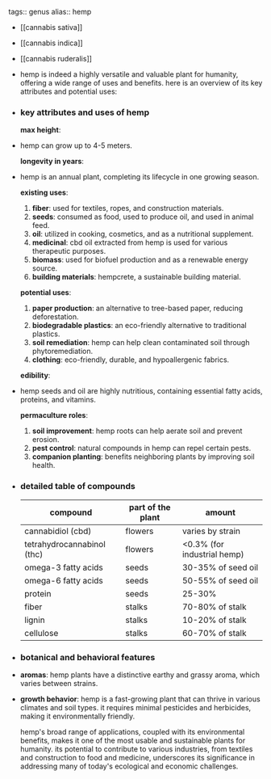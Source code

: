 tags:: genus
alias:: hemp

- [[cannabis sativa]]
- [[cannabis indica]]
- [[cannabis ruderalis]]
- hemp is indeed a highly versatile and valuable plant for humanity, offering a wide range of uses and benefits. here is an overview of its key attributes and potential uses:
- ### key attributes and uses of hemp
  
  **max height**:
- hemp can grow up to 4-5 meters.
  
  **longevity in years**:
- hemp is an annual plant, completing its lifecycle in one growing season.
  
  **existing uses**:
  1. **fiber**: used for textiles, ropes, and construction materials.
  2. **seeds**: consumed as food, used to produce oil, and used in animal feed.
  3. **oil**: utilized in cooking, cosmetics, and as a nutritional supplement.
  4. **medicinal**: cbd oil extracted from hemp is used for various therapeutic purposes.
  5. **biomass**: used for biofuel production and as a renewable energy source.
  6. **building materials**: hempcrete, a sustainable building material.
  
  **potential uses**:
  1. **paper production**: an alternative to tree-based paper, reducing deforestation.
  2. **biodegradable plastics**: an eco-friendly alternative to traditional plastics.
  3. **soil remediation**: hemp can help clean contaminated soil through phytoremediation.
  4. **clothing**: eco-friendly, durable, and hypoallergenic fabrics.
  
  **edibility**:
- hemp seeds and oil are highly nutritious, containing essential fatty acids, proteins, and vitamins.
  
  **permaculture roles**:
  1. **soil improvement**: hemp roots can help aerate soil and prevent erosion.
  2. **pest control**: natural compounds in hemp can repel certain pests.
  3. **companion planting**: benefits neighboring plants by improving soil health.
- ### detailed table of compounds
  
  | compound                  | part of the plant      | amount                |
  |---------------------------|------------------------|-----------------------|
  | cannabidiol (cbd)         | flowers                | varies by strain      |
  | tetrahydrocannabinol (thc)| flowers                | <0.3% (for industrial hemp)|
  | omega-3 fatty acids       | seeds                  | 30-35% of seed oil    |
  | omega-6 fatty acids       | seeds                  | 50-55% of seed oil    |
  | protein                   | seeds                  | 25-30%                |
  | fiber                     | stalks                 | 70-80% of stalk       |
  | lignin                    | stalks                 | 10-20% of stalk       |
  | cellulose                 | stalks                 | 60-70% of stalk       |
- ### botanical and behavioral features
- **aromas**: hemp plants have a distinctive earthy and grassy aroma, which varies between strains.
- **growth behavior**: hemp is a fast-growing plant that can thrive in various climates and soil types. it requires minimal pesticides and herbicides, making it environmentally friendly.
  
  hemp's broad range of applications, coupled with its environmental benefits, makes it one of the most usable and sustainable plants for humanity. its potential to contribute to various industries, from textiles and construction to food and medicine, underscores its significance in addressing many of today's ecological and economic challenges.
